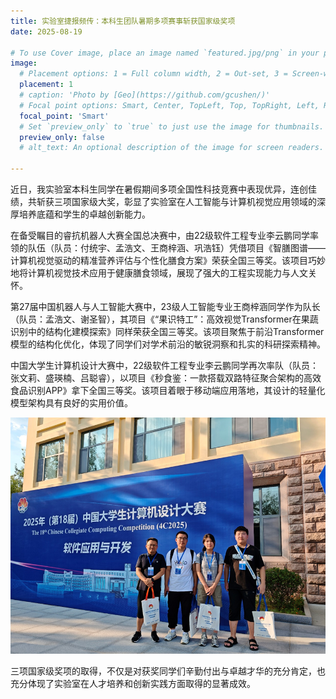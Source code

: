 ```yaml
---
title: 实验室捷报频传：本科生团队暑期多项赛事斩获国家级奖项
date: 2025-08-19

# To use Cover image, place an image named `featured.jpg/png` in your page's folder.
image:
  # Placement options: 1 = Full column width, 2 = Out-set, 3 = Screen-width
  placement: 1
  # caption: 'Photo by [Geo](https://github.com/gcushen/)'
  # Focal point options: Smart, Center, TopLeft, Top, TopRight, Left, Right, BottomLeft, Bottom, BottomRight
  focal_point: 'Smart'
  # Set `preview_only` to `true` to just use the image for thumbnails.
  preview_only: false
  # alt_text: An optional description of the image for screen readers.

---
```

近日，我实验室本科生同学在暑假期间多项全国性科技竞赛中表现优异，连创佳绩，共斩获三项国家级大奖，彰显了实验室在人工智能与计算机视觉应用领域的深厚培养底蕴和学生的卓越创新能力。

<!--more-->

在备受瞩目的睿抗机器人大赛全国总决赛中，由22级软件工程专业李云鹏同学率领的队伍（队员：付统宇、孟浩文、王商梓涵、巩浩钰）凭借项目《智膳图谱——计算机视觉驱动的精准营养评估与个性化膳食方案》荣获全国三等奖。该项目巧妙地将计算机视觉技术应用于健康膳食领域，展现了强大的工程实现能力与人文关怀。


第27届中国机器人与人工智能大赛中，23级人工智能专业王商梓涵同学作为队长（队员：孟浩文、谢圣智），其项目《“果识特工”：高效视觉Transformer在果蔬识别中的结构化建模探索》同样荣获全国三等奖。该项目聚焦于前沿Transformer模型的结构化优化，体现了同学们对学术前沿的敏锐洞察和扎实的科研探索精神。



中国大学生计算机设计大赛中，22级软件工程专业李云鹏同学再次率队（队员：张文莉、盛瑛楠、吕聪睿），以项目《秒食鉴：一款搭载双路特征聚合架构的高效食品识别APP》拿下全国三等奖。该项目着眼于移动端应用落地，其设计的轻量化模型架构具有良好的实用价值。

![alt text](images/02.png)

三项国家级奖项的取得，不仅是对获奖同学们辛勤付出与卓越才华的充分肯定，也充分体现了实验室在人才培养和创新实践方面取得的显著成效。

